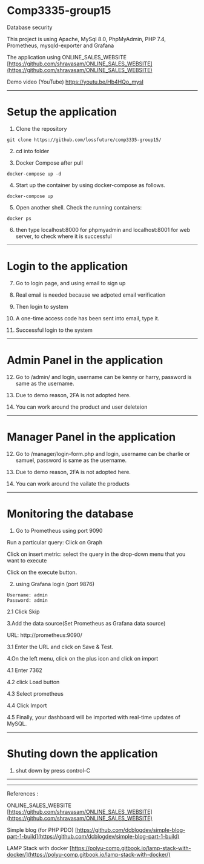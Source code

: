 # Comp3335-group15
Database security

This project is using Apache, MySql 8.0, PhpMyAdmin, PHP 7.4, Prometheus, mysqld-exporter and Grafana

The application using ONLINE_SALES_WEBSITE
[https://github.com/shravasam/ONLINE_SALES_WEBSITE](https://github.com/shravasam/ONLINE_SALES_WEBSITE)


Demo video (YouTube)
https://youtu.be/Hb4HQo_mysI

----
# Setup the application

1. Clone the repository
```
git clone https://github.com/lossfuture/comp3335-group15/
```
2. cd into folder

3. Docker Compose after pull 
```
docker-compose up -d
```
4. Start up the container by using docker-compose as follows.
```
docker-compose up
```
5. Open another shell. Check the running containers:
```
docker ps
```
6. then type localhost:8000 for phpmyadmin and  localhost:8001 for web server, to check where it is successful

----
# Login to the application
7. Go to login page, and using email to sign up

8. Real email is needed because we adpoted email verification

9. Then login to system

10. A one-time access code has been sent into email, type it.

11. Successful login to the system

----
# Admin Panel in the application
12. Go to /admin/ and login, username can be kenny or harry, password is same as the username.

13. Due to demo reason, 2FA is not adopted here.

14. You can work around the product and user deleteion

----
# Manager Panel in the application
12. Go to /manager/login-form.php and login, username can be charlie or samuel, password is same as the username.

13. Due to demo reason, 2FA is not adopted here.

14. You can work around the vailate the products

----
# Monitoring the database
1. Go to Prometheus using port 9090


Run a particular query:
Click on Graph 

Click on insert metric: select the query in the drop-down menu that you want to execute 
 
Click on the execute button.


2. using Grafana login (port 9876) 
```
Username: admin
Password: admin
```
2.1 Click Skip

3.Add the data source(Set Prometheus as Grafana data source)

URL: http://prometheus:9090/

3.1 Enter the URL and click on Save & Test.

4.On the left menu, click on the plus icon and click on import


4.1 Enter 7362 

4.2 click Load button

4.3 Select prometheus

4.4 Click Import

4.5 Finally, your dashboard will be imported with real-time updates of MySQL.


----
# Shuting down the application
1. shut down by press control-C
---




----
References :

ONLINE_SALES_WEBSITE
[https://github.com/shravasam/ONLINE_SALES_WEBSITE](https://github.com/shravasam/ONLINE_SALES_WEBSITE)

Simple blog (for PHP PDO)
[https://github.com/dcblogdev/simple-blog-part-1-build](https://github.com/dcblogdev/simple-blog-part-1-build)

LAMP Stack with docker
[https://polyu-comp.gitbook.io/lamp-stack-with-docker/](https://polyu-comp.gitbook.io/lamp-stack-with-docker/)



